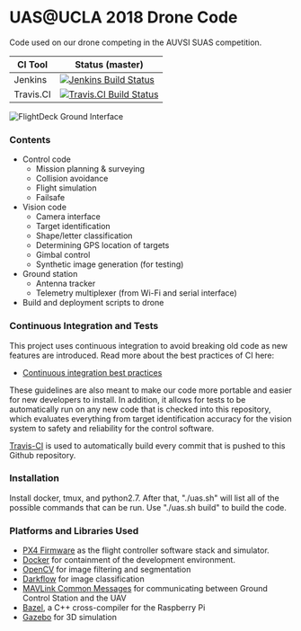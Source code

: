 # UAS@UCLA 2018 Drone Code
Code used on our drone competing in the AUVSI SUAS competition.

| CI Tool | Status (master) |
| ---      | ---       |
| Jenkins | [![Jenkins Build Status](https://uasatucla.org/jenkins/buildStatus/icon?job=drone_code-master)](https://uasatucla.org/jenkins/blue/organizations/jenkins/drone_code-master/activity) |
| Travis.CI | [![Travis.CI Build Status](https://travis-ci.com/uas-at-ucla/drone_code.svg?token=vswHzoLKgsSxcZysVnEN&branch=master)](https://travis-ci.com/uas-at-ucla/drone_code) |

![FlightDeck Ground Interface](https://i.imgur.com/n9vinQs.jpg)

### Contents
 * Control code
    * Mission planning & surveying
    * Collision avoidance
    * Flight simulation
    * Failsafe
 * Vision code
    * Camera interface
    * Target identification
    * Shape/letter classification
    * Determining GPS location of targets
    * Gimbal control
    * Synthetic image generation (for testing)
 * Ground station
    * Antenna tracker
    * Telemetry multiplexer (from Wi-Fi and serial interface)
 * Build and deployment scripts to drone

### Continuous Integration and Tests
This project uses continuous integration to avoid breaking old code as new
features are introduced. Read more about the best practices of CI here:
 * [Continuous integration best practices](https://en.wikipedia.org/wiki/Continuous_integration#Best_practices)

These guidelines are also meant to make our code more portable and easier for
new developers to install. In addition, it allows for tests to be automatically
run on any new code that is checked into this repository, which evaluates
everything from target identification accuracy for the vision system to safety
and reliability for the control software.

[Travis-CI](https://travis-ci.org/uas-at-ucla/drone_code) is used to
automatically build every commit that is pushed to this Github repository.

### Installation
Install docker, tmux, and python2.7. After that, "./uas.sh" will list all of the
possible commands that can be run. Use "./uas.sh build" to build the code.

### Platforms and Libraries Used
 * [PX4 Firmware](https://github.com/PX4/Firmware) as the flight controller software stack and simulator.
 * [Docker](https://github.com/docker/docker-ce) for containment of the development environment.
 * [OpenCV](https://github.com/opencv/opencv) for image filtering and segmentation
 * [Darkflow](https://github.com/thtrieu/darkflow) for image classification
 * [MAVLink Common Messages](http://mavlink.org/messages/common) for communicating between Ground Control Station and the UAV
 * [Bazel](https://bazel.build/), a C++ cross-compiler for the Raspberry Pi
 * [Gazebo](https://dev.px4.io/en/simulation/gazebo.html) for 3D simulation

